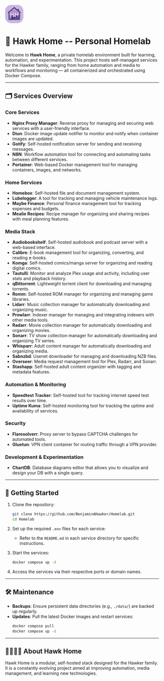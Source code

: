 <p align="left">
  <img src="assets/img/hhlogo.png" alt="Hawk Home Logo" width="60" style="border-radius: 20px;" />
</p>

<h1 align="left">🏡 Hawk Home -- Personal Homelab</h1>

Welcome to **Hawk Home**, a private homelab environment built for learning, automation, and experimentation. This project hosts self-managed services for the Hawker family, ranging from home automation and media to workflows and monitoring — all containerized and orchestrated using Docker Compose.

---

## 🗂️ Services Overview

### Core Services
- **Nginx Proxy Manager**: Reverse proxy for managing and securing web services with a user-friendly interface.
- **Diun**: Docker image update notifier to monitor and notify when container images are updated.
- **Gotify**: Self-hosted notification server for sending and receiving messages.
- **N8N**: Workflow automation tool for connecting and automating tasks between different services.
- **Portainer**: Web-based Docker management tool for managing containers, images, and networks.

### Home Services
- **Homebox**: Self-hosted file and document management system.
- **Lubelogger**: A tool for tracking and managing vehicle maintenance logs.
- **Maybe Finance**: Personal finance management tool for tracking expenses and budgets.
- **Mealie Recipes**: Recipe manager for organizing and sharing recipes with meal planning features.

### Media Stack
- **Audiobookshelf**: Self-hosted audiobook and podcast server with a web-based interface.
- **Calibre**: E-book management tool for organizing, converting, and reading e-books.
- **Komga**: Self-hosted comics/manga server for organizing and reading digital comics.
- **Tautulli**: Monitor and analyze Plex usage and activity, including user stats and playback history.
- **qBittorrent**: Lightweight torrent client for downloading and managing torrents.
- **Romm**: Self-hosted ROM manager for organizing and managing game libraries.
- **Lidarr**: Music collection manager for automatically downloading and organizing music.
- **Prowlarr**: Indexer manager for managing and integrating indexers with other media tools.
- **Radarr**: Movie collection manager for automatically downloading and organizing movies.
- **Sonarr**: TV show collection manager for automatically downloading and organizing TV series.
- **Whisparr**: Adult content manager for automatically downloading and organizing media.
- **Sabnzbd**: Usenet downloader for managing and downloading NZB files.
- **Overseer**: Media request management tool for Plex, Radarr, and Sonarr.
- **Stashapp**: Self-hosted adult content organizer with tagging and metadata features.

### Automation & Monitoring
- **Speedtest Tracker**: Self-hosted tool for tracking internet speed test results over time.
- **Uptime Kuma**: Self-hosted monitoring tool for tracking the uptime and availability of services.

### Security
- **Flaresolverr**: Proxy server to bypass CAPTCHA challenges for automated tools.
- **Gluetun**: VPN client container for routing traffic through a VPN provider.

### Development & Experimentation
- **ChartDB**: Database diagrams editor that allows you to visualize and design your DB with a single query.

---

## 🚀 Getting Started

1. Clone the repository:
   ```bash
   git clone https://github.com/BenjaminAHawker/Homelab.git
   cd Homelab
   ```

2. Set up the required `.env` files for each service:
   - Refer to the `README.md` in each service directory for specific instructions.

3. Start the services:
   ```bash
   docker compose up -d
   ```

4. Access the services via their respective ports or domain names.

---


## 🛠️ Maintenance

- **Backups**: Ensure persistent data directories (e.g., `./data/`) are backed up regularly.
- **Updates**: Pull the latest Docker images and restart services:
  ```bash
  docker compose pull
  docker compose up -d
  ```

---

## 👨‍👩‍👧‍👦 About Hawk Home

Hawk Home is a modular, self-hosted stack designed for the Hawker family. It is a constantly evolving project aimed at improving automation, media management, and learning new technologies.
